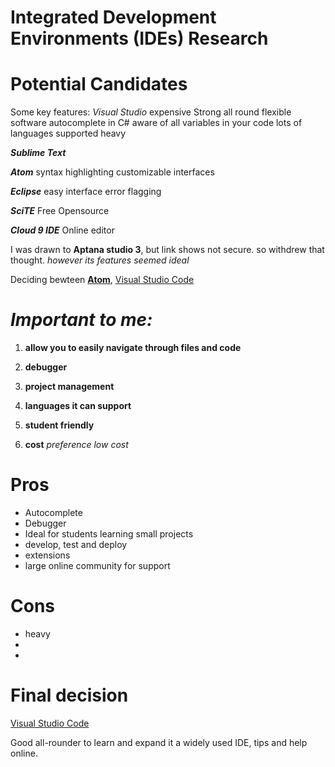 # Integrated Development Environments (IDEs) Research 


# __Potential Candidates__

Some key features:
*Visual Studio*
expensive
Strong all round flexible software
autocomplete in C#  aware of all variables in your code
lots of languages supported 
heavy 

__*Sublime Text*__

__*Atom*__ 
syntax highlighting 
customizable interfaces 
 
__*Eclipse*__
easy interface 
error flagging

__*SciTE*__
Free Opensource

__*Cloud 9 IDE*__
Online editor


I was drawn to __Aptana studio 3__, 
but link shows not secure. 
so withdrew that thought. 
*however its features seemed ideal* 



Deciding bewteen [__Atom__](https://atom.io/), [Visual Studio Code](https://code.visualstudio.com/)

# *Important to me:*

1. __allow you to easily navigate through files and code__

1. __debugger__

1. __project management__

1. __languages it can support__

1. __student friendly__

1. __cost__ *preference low cost* 



# __Pros__

 + Autocomplete 
 + Debugger
 + Ideal for students learning small projects 
 + develop, test and deploy
 + extensions
 + large online community for support

# __Cons__

 - heavy
 - 
 -




# __Final decision__ 

[Visual Studio Code](https://code.visualstudio.com/)

Good all-rounder to learn and expand it a widely used IDE, tips and help online. 

